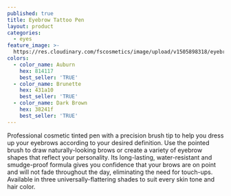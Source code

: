 ```yaml
---
published: true
title: Eyebrow Tattoo Pen
layout: product
categories:
  - eyes
feature_image: >-
  https://res.cloudinary.com/fscosmetics/image/upload/v1505898318/eyebrow_tattoo_pen.jpg
colors:
  - color_name: Auburn
    hex: 814117
    best_seller: 'TRUE'
  - color_name: Brunette
    hex: 431a10
    best_seller: 'TRUE'
  - color_name: Dark Brown
    hex: 38241f
    best_seller: 'TRUE'
---
```

Professional cosmetic tinted pen with a precision brush tip to help you dress up your eyebrows according to your desired definition. Use the pointed brush to draw naturally-looking brows or create a variety of eyebrow shapes that reflect your personality. Its long-lasting, water-resistant and smudge-proof formula gives you confidence that your brows are on point and will not fade throughout the day, eliminating the need for touch-ups. Available in three universally-flattering shades to suit every skin tone and hair color.   